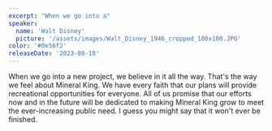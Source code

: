 ```yaml
---
excerpt: "When we go into a"
speaker:
  name: 'Walt Disney'
  picture: '/assets/images/Walt_Disney_1946_cropped_100x100.JPG'
color: '#0e56f2'
releaseDate: '2023-08-18'
---
```

When we go into a new project, we believe in it all the way. That's the way we feel about Mineral King. We have every faith that our plans will provide recreational opportunities for everyone. All of us promise that our efforts now and in the future will be dedicated to making Mineral King grow to meet the ever-increasing public need. I guess you might say that it won't ever be finished.